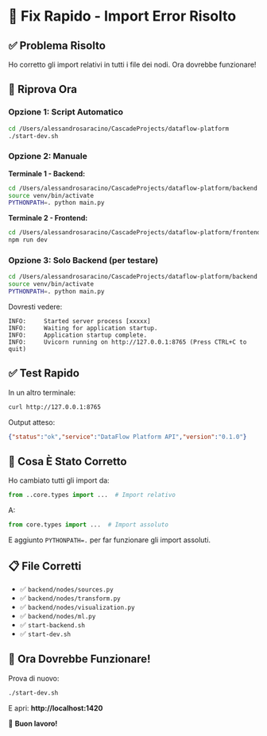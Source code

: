 # 🔧 Fix Rapido - Import Error Risolto

## ✅ Problema Risolto

Ho corretto gli import relativi in tutti i file dei nodi. Ora dovrebbe funzionare!

## 🚀 Riprova Ora

### Opzione 1: Script Automatico

```bash
cd /Users/alessandrosaracino/CascadeProjects/dataflow-platform
./start-dev.sh
```

### Opzione 2: Manuale

**Terminale 1 - Backend:**
```bash
cd /Users/alessandrosaracino/CascadeProjects/dataflow-platform/backend
source venv/bin/activate
PYTHONPATH=. python main.py
```

**Terminale 2 - Frontend:**
```bash
cd /Users/alessandrosaracino/CascadeProjects/dataflow-platform/frontend
npm run dev
```

### Opzione 3: Solo Backend (per testare)

```bash
cd /Users/alessandrosaracino/CascadeProjects/dataflow-platform/backend
source venv/bin/activate
PYTHONPATH=. python main.py
```

Dovresti vedere:
```
INFO:     Started server process [xxxxx]
INFO:     Waiting for application startup.
INFO:     Application startup complete.
INFO:     Uvicorn running on http://127.0.0.1:8765 (Press CTRL+C to quit)
```

## ✅ Test Rapido

In un altro terminale:
```bash
curl http://127.0.0.1:8765
```

Output atteso:
```json
{"status":"ok","service":"DataFlow Platform API","version":"0.1.0"}
```

## 🎯 Cosa È Stato Corretto

Ho cambiato tutti gli import da:
```python
from ..core.types import ...  # Import relativo
```

A:
```python
from core.types import ...  # Import assoluto
```

E aggiunto `PYTHONPATH=.` per far funzionare gli import assoluti.

## 📋 File Corretti

- ✅ `backend/nodes/sources.py`
- ✅ `backend/nodes/transform.py`
- ✅ `backend/nodes/visualization.py`
- ✅ `backend/nodes/ml.py`
- ✅ `start-backend.sh`
- ✅ `start-dev.sh`

## 🚀 Ora Dovrebbe Funzionare!

Prova di nuovo:
```bash
./start-dev.sh
```

E apri: **http://localhost:1420**

🎉 **Buon lavoro!**
